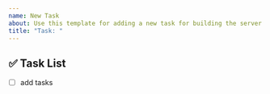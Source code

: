 ```yaml
---
name: New Task
about: Use this template for adding a new task for building the server
title: "Task: "
---
```


## ✅ Task List
- [ ] add tasks
